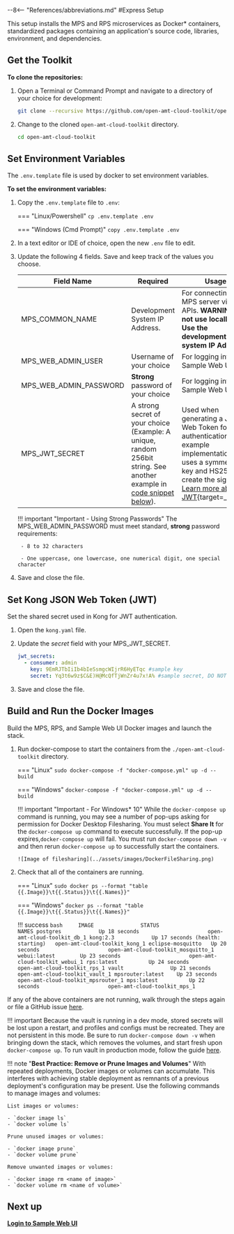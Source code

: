--8<-- "References/abbreviations.md"
#Express Setup

This setup installs the MPS and RPS microservices as Docker* containers, standardized packages containing an application's source code, libraries, environment, and dependencies. 

## Get the Toolkit

**To clone the repositories:**

1. Open a Terminal or Command Prompt and navigate to a directory of your choice for development:

    ``` bash
    git clone --recursive https://github.com/open-amt-cloud-toolkit/open-amt-cloud-toolkit --branch v1.4.0
    ```
  
2. Change to the cloned `open-amt-cloud-toolkit` directory.
    ``` bash
    cd open-amt-cloud-toolkit
    ```

## Set Environment Variables  

The  `.env.template` file is used by docker to set environment variables.

**To set the environment variables:**

1. Copy the `.env.template` file to `.env`:

    === "Linux/Powershell"
        ```
        cp .env.template .env
        ```
    
    === "Windows (Cmd Prompt)"
        ```
        copy .env.template .env
        ```

2. In a text editor or IDE of choice, open the new `.env` file to edit.

3. Update the following 4 fields. Save and keep track of the values you choose.

    | Field Name | Required | Usage |
    | -------------          | ------------------ | ------------ |
    | MPS_COMMON_NAME        | Development System IP Address. | For connecting to MPS server via UI or APIs. **WARNING: Do not use localhost. Use the development system IP Address.**|
    | MPS_WEB_ADMIN_USER     | Username of your choice            | For logging into the Sample Web UI |
    | MPS_WEB_ADMIN_PASSWORD | **Strong** password of your choice | For logging into the Sample Web UI |
    | MPS_JWT_SECRET         | A strong secret of your choice (Example: A unique, random 256bit string. See another example in [code snippet below](./#set-kong-json-web-token-jwt)).    | Used when generating a JSON Web Token for authentication. This example implementation uses a symmetrical key and HS256 to create the signature. [Learn more about JWT](https://jwt.io/introduction){target=_blank}.|

    !!! important "Important - Using Strong Passwords"
        The MPS_WEB_ADMIN_PASSWORD must meet standard, **strong** password requirements:

        - 8 to 32 characters

        - One uppercase, one lowercase, one numerical digit, one special character

4. Save and close the file.

## Set Kong JSON Web Token (JWT)

Set the shared secret used in Kong for JWT authentication.

1. Open the `kong.yaml` file.

2. Update the *secret* field with your MPS_JWT_SECRET.

    ``` yaml hl_lines="4"
    jwt_secrets:
      - consumer: admin
        key: 9EmRJTbIiIb4bIeSsmgcWIjrR6HyETqc #sample key
        secret: Yq3t6w9z$C&E)H@McQfTjWnZr4u7x!A% #sample secret, DO NOT use for production
    ```

3. Save and close the file.


## <a name="Builddockerimages"></a>Build and Run the Docker Images

Build the MPS, RPS, and Sample Web UI Docker images and launch the stack.


1.  Run docker-compose to start the containers from the `./open-amt-cloud-toolkit` directory.
    
    === "Linux"
        ```
        sudo docker-compose -f "docker-compose.yml" up -d --build
        ```
    
    === "Windows"
        ```
        docker-compose -f "docker-compose.yml" up -d --build
        ```
    
    !!! important "Important - For Windows* 10"
        While the `docker-compose up` command is running, you may see a number of pop-ups asking for permission for Docker Desktop Filesharing. You must select **Share It** for the `docker-compose up` command to execute successfully.  If the pop-up expires,`docker-compose up` will fail.  You must run `docker-compose down -v` and then rerun `docker-compose up` to successfully start the containers.

        ![Image of filesharing](../assets/images/DockerFileSharing.png)


2. Check that all of the containers are running.

    
    === "Linux"
        ```
        sudo docker ps --format "table {{.Image}}\t{{.Status}}\t{{.Names}}"
        ```
    
    === "Windows"
        ```
        docker ps --format "table {{.Image}}\t{{.Status}}\t{{.Names}}"
        ```
    
    !!! success
        ``` bash    
        IMAGE               STATUS                             NAMES
        postgres            Up 18 seconds                      open-amt-cloud-toolkit_db_1
        kong:2.3            Up 17 seconds (health: starting)   open-amt-cloud-toolkit_kong_1
        eclipse-mosquitto   Up 20 seconds                      open-amt-cloud-toolkit_mosquitto_1
        webui:latest        Up 23 seconds                      open-amt-cloud-toolkit_webui_1
        rps:latest          Up 24 seconds                      open-amt-cloud-toolkit_rps_1
        vault               Up 21 seconds                      open-amt-cloud-toolkit_vault_1
        mpsrouter:latest    Up 23 seconds                      open-amt-cloud-toolkit_mpsrouter_1
        mps:latest          Up 22 seconds                      open-amt-cloud-toolkit_mps_1
        ```
    
If any of the above containers are not running, walk through the steps again or file a GitHub issue [here]( https://github.com/open-amt-cloud-toolkit/open-amt-cloud-toolkit/issues).

!!! important
    Because the vault is running in a dev mode, stored secrets will be lost upon a restart, and profiles and configs must be recreated. They are not persistent in this mode. Be sure to run `docker-compose down -v` when bringing down the stack, which removes the volumes, and start fresh upon `docker-compose up`.  To run vault in production mode, follow the guide [here](./dockerLocal_prodVault.md).

!!! note "**Best Practice: Remove or Prune Images and Volumes**"
    With repeated deployments, Docker images or volumes can accumulate. This interferes with achieving stable deployment as remnants of a previous deployment's configuration may be present. Use the following commands to manage images and volumes:
    
    List images or volumes:
   
    - `docker image ls`
    - `docker volume ls`
   
    Prune unused images or volumes:
   
    - `docker image prune`
    - `docker volume prune`

    Remove unwanted images or volumes: 

    - `docker image rm <name of image>`
    - `docker volume rm <name of volume>`
    

## Next up
[**Login to Sample Web UI**](../General/loginToRPS.md)
